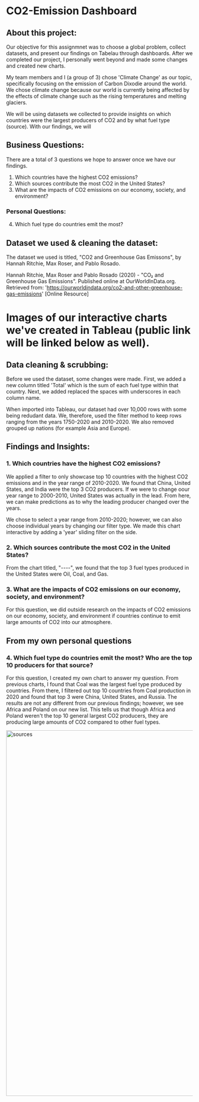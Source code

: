 # CO2-Emission Dashboard

## About this project: 

Our objective for this assignmnet was to choose a global problem, collect datasets, and present our findings on Tabelau through dashboards. After we completed our project, I personally went beyond and made some changes and created new charts. 

My team members and I (a group of 3) chose 'Climate Change' as our topic, specifically focusing on the emission of Carbon Dixodie around the world. We chose climate change because our world is currently being affected by the effects of climate change such as the rising temperatures and melting glaciers. 

We will be using datasets we collected to provide insights on which countries were the largest producers of CO2 and by what fuel type (source). With our findings, we will 

## Business Questions: 

There are a total of 3 questions we hope to answer once we have our findings. 
  1. Which countries have the highest CO2 emissions? 
  2. Which sources contribute the most CO2 in the United States? 
  3. What are the impacts of CO2 emissions on our economy, society, and environment? 
  
 
### Personal Questions: 
  4. Which fuel type do countries emit the most? 


## Dataset we used & cleaning the dataset: 

The dataset we used is titled, "CO2 and Greenhouse Gas Emissons", by Hannah Ritchie, Max Roser, and Pablo Rosado. 

  Hannah Ritchie, Max Roser and Pablo Rosado (2020) - "CO₂ and Greenhouse Gas Emissions". Published online at OurWorldInData.org. Retrieved from: 'https://ourworldindata.org/co2-and-other-greenhouse-gas-emissions' [Online Resource]


# Images of our interactive charts we've created in Tableau (public link will be linked below as well). 

## Data cleaning & scrubbing: 

Before we used the dataset, some changes were made. First, we added a new column titled 'Total' which is the sum of each fuel type within that country. Next, we added replaced the spaces with underscores in each column name. 

When imported into Tableau, our dataset had over 10,000 rows with some being redudant data. We, therefore, used the filter method to keep rows ranging from the years 1750-2020 and 2010-2020. We also removed grouped up nations (for example Asia and Europe). 


## Findings and Insights: 

### 1. Which countries have the highest CO2 emissions? 

We applied a filter to only showcase top 10 countries with the highest CO2 emissions and in the year range of 2010-2020. We found that China, United States, and India were the top 3 CO2 producers. If we were to change oour year range to 2000-2010, United States was actually in the lead. From here, we can make predictions as to why the leading producer changed over the years. 

We chose to select a year range from 2010-2020; however, we can also choose individual years by changing our filter type. We made this chart interactive by adding a 'year' sliding filter on the side. 

### 2. Which sources contribute the most CO2 in the United States? 

From the chart titled, "----", we found that the top 3 fuel types produced in the United States were Oil, Coal, and Gas. 

### 3. What are the impacts of CO2 emissions on our economy, society, and environment? 

For this question, we did outside research on the impacts of CO2 emissions on our economy, society, and environment if countries continue to emit large amounts of CO2 into our atmosphere. 

## From my own personal questions 

### 4. Which fuel type do countries emit the most? Who are the top 10 producers for that source?  

For this question, I created my own chart to answer my question. From previous charts, I found that Coal was the largest fuel type produced by countries. From there, I filtered out top 10 countries from Coal production in 2020 and found that top 3 were China, United States, and Russia. The results are not any different from our previous findings; however, we see Africa and Poland on our new list. This tells us that though Africa and Poland weren't the top 10 general largest CO2 producers, they are producing large amounts of CO2 compared to other fuel types. 

<img width="988" alt="sources" src="https://user-images.githubusercontent.com/115118406/198791540-4a668a2b-c518-45c6-84d9-0330b55a9b1e.png"> 
